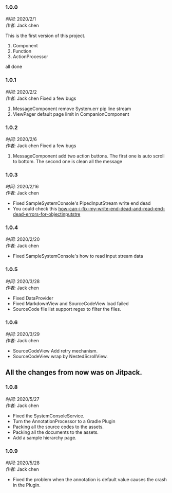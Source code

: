 ### 1.0.0
*时间:* 2020/2/1<br>
*作者:* Jack chen

This is the first version of this project.

1. Component
2. Function
3. ActionProcessor

all done


### 1.0.1
*时间:* 2020/2/2<br>
*作者:* Jack chen
Fixed a few bugs

1. MessageComponent remove System.err pip line stream
2. ViewPager default page limit in CompanionComponent

### 1.0.2
*时间:* 2020/2/6<br>
*作者:* Jack chen
Fixed a few bugs

1. MessageComponent add two action buttons.
    The first one is auto scroll to bottom.
    The second one is clean all the message


### 1.0.3
*时间:* 2020/2/16<br>
*作者:* Jack chen

* Fixed SampleSystemConsole's PipedInputStream write end dead
* You could check this [how-can-i-fix-my-write-end-dead-and-read-end-dead-errors-for-objectinputstre](https://stackoverflow.com/questions/43640846/how-can-i-fix-my-write-end-dead-and-read-end-dead-errors-for-objectinputstre)

### 1.0.4
*时间:* 2020/2/20<br>
*作者:* Jack chen

* Fixed SampleSystemConsole's how to read input stream data

### 1.0.5
*时间:* 2020/3/28<br>
*作者:* Jack chen

* Fixed DataProvider
* Fixed MarkdownView and SourceCodeView load failed
* SourceCode file list support regex to filter the files.

### 1.0.6
*时间:* 2020/3/29<br>
*作者:* Jack chen

* SourceCodeView Add retry mechanism.
* SourceCodeView wrap by NestedScrollView.



## All the changes from now was on Jitpack.

### 1.0.8
*时间:* 2020/5/27<br>
*作者:* Jack chen

* Fixed the SystemConsoleService.
* Turn the AnnotationProcessor to a Gradle Plugin
* Packing all the source codes to the assets.
* Packing all the documents to the assets.
* Add a sample hierarchy page.

### 1.0.9
*时间:* 2020/5/28<br>
*作者:* Jack chen

* Fixed the problem when the annotation is default value causes the crash in the Plugin.
